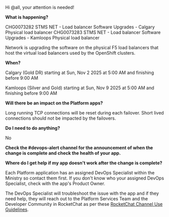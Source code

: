 Hi @all, your attention is needed! 

**What is happening?**

CHG0073282 STMS NET - Load balancer Software Upgrades - Calgary Physical load balancer
CHG0073283 STMS NET - Load balancer Software Upgrades - Kamloops Physical load balancer

Network is upgrading the software on the physical F5 load balancers that host the virtual load balancers used by the OpenShift clusters.

**When?**

Calgary (Gold DR) starting at Sun, Nov 2 2025 at 5:00 AM and finishing before 9:00 AM

Kamloops (Silver and Gold) starting at Sun, Nov 9 2025 at 5:00 AM and finishing before 9:00 AM

**Will there be an impact on the Platform apps?**

Long running TCP connections will be reset during each failover. Short lived connections should not be impacted by the failovers.

**Do I need to do anything?**

No

**Check the #devops-alert channel for the announcement of when the change is complete and check the health of your app.**

**Where do I get help if my app doesn't work after the change is complete?**

Each Platform application has an assigned DevOps Specialist within the Ministry so contact them first. If you don't know who your assigned DevOps Specialist, check with the app's Product Owner.

The DevOps Specialist will troubleshoot the issue with the app and if they need help, they will reach out to the Platform Services Team and the Developer Community in RocketChat as per these [RocketChat Channel Use Guidelines](https://developer.gov.bc.ca/docs/default/component/bc-developer-guide/rocketchat/rocketchat-channel-descriptions/).
